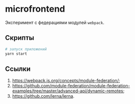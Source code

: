 # microfrontend

Эксперимент с федерациями модулей `webpack`.

## Скрипты

```bash
# запуск приложений
yarn start
```

## Ссылки

1. https://webpack.js.org/concepts/module-federation/;
2. https://github.com/module-federation/module-federation-examples/tree/master/advanced-api/dynamic-remotes;
3. https://github.com/lerna/lerna.
